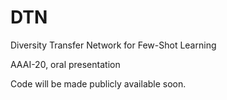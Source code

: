 # DTN
Diversity Transfer Network for Few-Shot Learning

AAAI-20, oral presentation

Code will be made publicly available soon.
